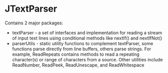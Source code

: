 JTextParser
==============

Contains 2 major packages:
* textParser - a set of interfaces and implementation for reading a stream of input text lines using conditional methods like nextIf() and nextIfNot()
* parserUtils - static utility functions to complement textParser, some functions parse directly from line buffers, others parse strings. For example, ReadRepeats contains methods to read a repeating character(s) or range of characters from a source. Other utilities include ReadNumber, ReadPeek, ReadUnescape, and ReadWhitespace
